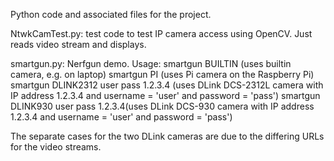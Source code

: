 Python code and associated files for the project.

NtwkCamTest.py: test code to test IP camera access using OpenCV. Just reads video stream and displays.

smartgun.py: Nerfgun demo. 
Usage: smartgun BUILTIN   (uses builtin camera, e.g. on laptop)
       smartgun PI (uses Pi camera on the Raspberry Pi)
       smartgun DLINK2312 user pass 1.2.3.4 (uses DLink DCS-2312L camera with IP address 1.2.3.4 
                and username = 'user' and password = 'pass')
       smartgun DLINK930 user pass 1.2.3.4(uses DLink DCS-930 camera with IP address 1.2.3.4 
                and username = 'user' and password = 'pass')
                
The separate cases for the two DLink cameras are due to the differing URLs for the video streams.
